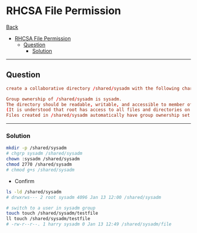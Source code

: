 # RHCSA File Permission

[Back](../../index.md)

- [RHCSA File Permission](#rhcsa-file-permission)
  - [Question](#question)
    - [Solution](#solution)

---

## Question

```conf
create a collaborative directory /shared/sysadm with the following characteristics:

Group ownership of /shared/sysadm is sysadm.
The directory should be readable, writable, and accessible to member of sysadm, but not to any other user.
(It is understood that root has access to all files and directories on the system.)
Files created in /shared/sysadm automatically have group ownership set to the sysadm group.
```

---

### Solution

```sh
mkdir -p /shared/sysadm
# chgrp sysadm /shared/sysadm
chown :sysadm /shared/sysadm
chmod 2770 /shared/sysadm
# chmod g+s /shared/sysadm
```

- Confirm

```sh
ls -ld /shared/sysadm
# drwxrws--- 2 root sysadm 4096 Jan 13 12:00 /shared/sysadm

# switch to a user in sysadm group
touch touch /shared/sysadm/testfile
ll touch /shared/sysadm/testfile
# -rw-r--r--. 1 harry sysadm 0 Jan 13 12:49 /shared/sysadm/file
```
